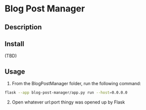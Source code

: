 # Blog Post Manager
## Description
## Install
(TBD)
## Usage
1) From the BlogPostManager folder, run the following command:
```sh
flask --app blog-post-manager/app.py run --host=0.0.0.0
```

2) Open whatever url:port thingy was opened up by Flask
